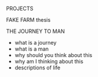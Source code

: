 PROJECTS

FAKE FARM
thesis

THE JOURNEY TO MAN
- what is a journey
- what is a man
- why should you think about this
- why am I thinking about this
- descriptions of life
